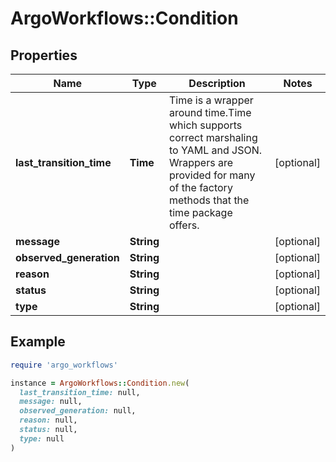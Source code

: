 # ArgoWorkflows::Condition

## Properties

| Name | Type | Description | Notes |
| ---- | ---- | ----------- | ----- |
| **last_transition_time** | **Time** | Time is a wrapper around time.Time which supports correct marshaling to YAML and JSON.  Wrappers are provided for many of the factory methods that the time package offers. | [optional] |
| **message** | **String** |  | [optional] |
| **observed_generation** | **String** |  | [optional] |
| **reason** | **String** |  | [optional] |
| **status** | **String** |  | [optional] |
| **type** | **String** |  | [optional] |

## Example

```ruby
require 'argo_workflows'

instance = ArgoWorkflows::Condition.new(
  last_transition_time: null,
  message: null,
  observed_generation: null,
  reason: null,
  status: null,
  type: null
)
```

